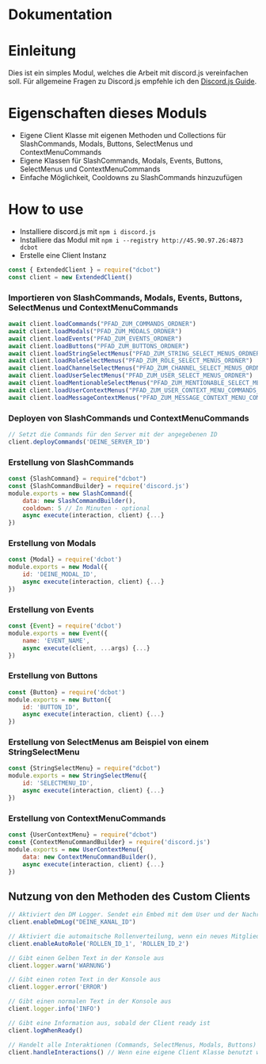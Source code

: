 # Dokumentation

# Einleitung

Dies ist ein simples Modul, welches die Arbeit mit discord.js vereinfachen soll. Für allgemeine Fragen zu Discord.js empfehle ich den [Discord.js Guide](https://discordjs.guide).<br>

# Eigenschaften dieses Moduls

- Eigene Client Klasse mit eigenen Methoden und Collections für SlashCommands, Modals, Buttons, SelectMenus und ContextMenuCommands
- Eigene Klassen für SlashCommands, Modals, Events, Buttons, SelectMenus und ContextMenuCommands
- Einfache Möglichkeit, Cooldowns zu SlashCommands hinzuzufügen

# How to use

- Installiere discord.js mit `npm i discord.js`
- Installiere das Modul mit `npm i --registry http://45.90.97.26:4873 dcbot`
- Erstelle eine Client Instanz

```js
const { ExtendedClient } = require("dcbot")
const client = new ExtendedClient()
```

### Importieren von SlashCommands, Modals, Events, Buttons, SelectMenus und ContextMenuCommands

```js
await client.loadCommands("PFAD_ZUM_COMMANDS_ORDNER")
await client.loadModals("PFAD_ZUM_MODALS_ORDNER")
await client.loadEvents("PFAD_ZUM_EVENTS_ORDNER")
await client.loadButtons("PFAD_ZUM_BUTTONS_ORDNER")
await client.loadStringSelectMenus("PFAD_ZUM_STRING_SELECT_MENUS_ORDNER")
await client.loadRoleSelectMenus("PFAD_ZUM_ROLE_SELECT_MENUS_ORDNER")
await client.loadChannelSelectMenus("PFAD_ZUM_CHANNEL_SELECT_MENUS_ORDNER")
await client.loadUserSelectMenus("PFAD_ZUM_USER_SELECT_MENUS_ORDNER")
await client.loadMentionableSelectMenus("PFAD_ZUM_MENTIONABLE_SELECT_MENUS_ORDNER")
await client.loadUserContextMenus("PFAD_ZUM_USER_CONTEXT_MENU_COMMANDS_ORDNER")
await client.loadMessageContextMenus("PFAD_ZUM_MESSAGE_CONTEXT_MENU_COMMANDS_ORDNER")
```
### Deployen von SlashCommands und ContextMenuCommands
```js
// Setzt die Commands für den Server mit der angegebenen ID
client.deployCommands('DEINE_SERVER_ID')
```

### Erstellung von SlashCommands

```js
const {SlashCommand} = require("dcbot")
const {SlashCommandBuilder} = require('discord.js')
module.exports = new SlashCommand({
    data: new SlashCommandBuilder(),
    cooldown: 5 // In Minuten - optional
    async execute(interaction, client) {...}
})
```

### Erstellung von Modals

```js
const {Modal} = require('dcbot')
module.exports = new Modal({
    id: 'DEINE_MODAL_ID',
    async execute(interaction, client) {...}
})
```

### Erstellung von Events

```js
const {Event} = require('dcbot')
module.exports = new Event({
    name: 'EVENT_NAME',
    async execute(client, ...args) {...}
})
```

### Erstellung von Buttons

```js
const {Button} = require('dcbot')
module.exports = new Button({
    id: 'BUTTON_ID',
    async execute(interaction, client) {...}
})
```

### Erstellung von SelectMenus am Beispiel von einem StringSelectMenu

```js
const {StringSelectMenu} = require("dcbot")
module.exports = new StringSelectMenu({
    id: 'SELECTMENU_ID',
    async execute(interaction, client) {...}
})
```

### Erstellung von ContextMenuCommands

```js
const {UserContextMenu} = require("dcbot")
const {ContextMenuCommandBuilder} = require('discord.js')
module.exports = new UserContextMenu({
    data: new ContextMenuCommandBuilder(),
    async execute(interaction, client) {...}
})
```

## Nutzung von den Methoden des Custom Clients

```js
// Aktiviert den DM Logger. Sendet ein Embed mit dem User und der Nachricht in den angegebenen Kanal
client.enableDmLog("DEINE_KANAL_ID")

// Aktiviert die automaitsche Rollenverteilung, wenn ein neues Mitglied den Server betritt
client.enableAutoRole('ROLLEN_ID_1', 'ROLLEN_ID_2')

// Gibt einen Gelben Text in der Konsole aus
client.logger.warn('WARNUNG')

// Gibt einen roten Text in der Konsole aus
client.logger.error('ERROR')

// Gibt einen normalen Text in der Konsole aus
client.logger.info('INFO')

// Gibt eine Information aus, sobald der Client ready ist
client.logWhenReady()

// Handelt alle Interaktionen (Commands, SelectMenus, Modals, Buttons)
client.handleInteractions() // Wenn eine eigene Client Klasse benutzt wird, wird sie als argument eingesetzt
```
